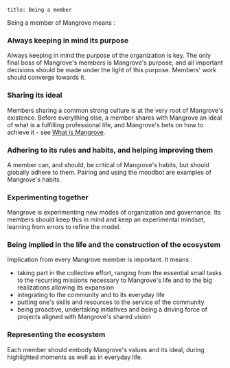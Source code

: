 ```
title: Being a member
```

Being a member of Mangrove means :

### Always keeping in mind its purpose

Always keeping in mind the purpose of the organization is key. The only final boss of Mangrove's members is Mangrove's purpose, and all important decisions should be made under the light of this purpose. Members' work should converge towards it.


### Sharing its ideal

Members sharing a common strong culture is at the very root of Mangrove's existence. Before everything else, a member shares with Mangrove an ideal of what is a fulfilling professional life, and Mangrove's bets on how to achieve it - see [What is Mangrove](/welcome/what_is_mangrove).


### Adhering to its rules and habits, and helping improving them

A member can, and should, be critical of Mangrove's habits, but should globally adhere to them. Pairing and using the moodbot are examples of Mangrove's habits.


### Experimenting together

Mangrove is experimenting new modes of organization and governance. Its members should keep this in mind and keep an experimental mindset, learning from errors to refine the model.

### Being implied in the life and the construction of the ecosystem

Implication from every Mangrove member is important. It means :

- taking part in the collective effort, ranging from the essential small tasks to the recurring missions necessary to Mangrove's life and to the big realizations allowing its expansion
- integrating to the community and to its everyday life
- putting one's skills and resources to the service of the community
- being proactive, undertaking initiatives and being a driving force of projects aligned with Mangrove's shared vision

### Representing the ecosystem

Each member should embody Mangrove's values  and its ideal, during highlighted moments as well as in everyday life.
